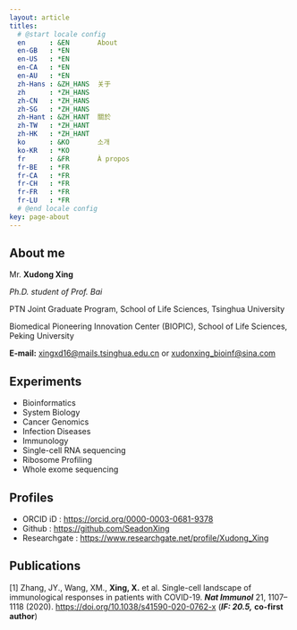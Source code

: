 ```yaml
---
layout: article
titles:
  # @start locale config
  en      : &EN       About
  en-GB   : *EN
  en-US   : *EN
  en-CA   : *EN
  en-AU   : *EN
  zh-Hans : &ZH_HANS  关于
  zh      : *ZH_HANS
  zh-CN   : *ZH_HANS
  zh-SG   : *ZH_HANS
  zh-Hant : &ZH_HANT  關於
  zh-TW   : *ZH_HANT
  zh-HK   : *ZH_HANT
  ko      : &KO       소개
  ko-KR   : *KO
  fr      : &FR       À propos
  fr-BE   : *FR
  fr-CA   : *FR
  fr-CH   : *FR
  fr-FR   : *FR
  fr-LU   : *FR
  # @end locale config
key: page-about
---
```


## About me
Mr. __Xudong Xing__

*Ph.D. student of Prof. Bai*

PTN Joint Graduate Program, School of Life Sciences, Tsinghua University

Biomedical Pioneering Innovation Center (BIOPIC), School of Life Sciences, Peking University

__E-mail:__ <xingxd16@mails.tsinghua.edu.cn> or <xudonxing_bioinf@sina.com>

## Experiments
- Bioinformatics
- System Biology
- Cancer Genomics
- Infection Diseases
- Immunology
- Single-cell RNA sequencing
- Ribosome Profiling
- Whole exome sequencing

## Profiles
- ORCID iD     : <https://orcid.org/0000-0003-0681-9378>
- Github       : <https://github.com/SeadonXing>
- Researchgate : <https://www.researchgate.net/profile/Xudong_Xing>

## Publications
[1] Zhang, JY., Wang, XM., __Xing, X.__ et al. Single-cell landscape of immunological responses in patients with COVID-19. *__Nat Immunol__* 21, 1107–1118 (2020). <https://doi.org/10.1038/s41590-020-0762-x> (__*IF: 20.5,*__ __co-first author__)
